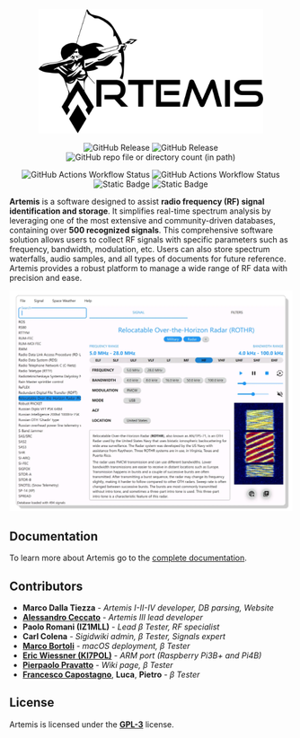 <div align="center">
    <img src="docs/assets/logo_large_black.svg" alt="Logo" width="400">
</div>

<div align="center">

![GitHub Release](https://img.shields.io/github/v/release/aresvalley/artemis)
![GitHub Release](https://img.shields.io/github/v/release/AresValley/Artemis-DB?label=DB%20version)
![GitHub repo file or directory count (in path)](https://img.shields.io/github/directory-file-count/aresvalley/artemis-db/static?type=dir&label=DB%20signals)

![GitHub Actions Workflow Status](https://img.shields.io/github/actions/workflow/status/aresvalley/artemis/windows.yml?logo=windows&logoColor=white)
![GitHub Actions Workflow Status](https://img.shields.io/github/actions/workflow/status/aresvalley/artemis/linux.yml?logo=linux&logoColor=white)
![Static Badge](https://img.shields.io/badge/build-soon%E2%84%A2-yellow?logo=apple)
![Static Badge](https://img.shields.io/badge/build-soon%E2%84%A2-yellow?logo=raspberrypi)

</div>

**Artemis** is a software designed to assist **radio frequency (RF) signal identification and storage**. It simplifies real-time spectrum analysis by leveraging one of the most extensive and community-driven databases, containing over **500 recognized signals**. This comprehensive software solution allows users to collect RF signals with specific parameters such as frequency, bandwidth, modulation, etc. Users can also store spectrum waterfalls, audio samples, and all types of documents for future reference. Artemis provides a robust platform to manage a wide range of RF data with precision and ease.

<div align="center">
    <img src="docs/assets/artemis_preview.webp">
</div>

## Documentation
To learn more about Artemis go to the [complete documentation](https://AresValley.github.io/Artemis).

## Contributors
* **Marco Dalla Tiezza** - *Artemis I-II-IV developer, DB parsing, Website*
* [**Alessandro Ceccato**](https://github.com/alessandro90 "GitHub profile") - *Artemis III lead developer*
* **Paolo Romani (IZ1MLL)** - *Lead β Tester, RF specialist*
* **Carl Colena** - *Sigidwiki admin, β Tester, Signals expert*
* [**Marco Bortoli**](https://github.com/marbort "GitHub profile") - *macOS deployment, β Tester*
* [**Eric Wiessner (KI7POL)**](https://github.com/WheezyE "GitHub profile") - *ARM port (Raspberry Pi3B+ and Pi4B)*
* [**Pierpaolo Pravatto**](https://github.com/ppravatto "GitHub profile") - *Wiki page, β Tester*
* [**Francesco Capostagno**](https://github.com/fcapostagno "GitHub profile"), **Luca**, **Pietro** - *β Tester*

## License
Artemis is licensed under the [**GPL-3**](https://github.com/AresValley/Artemis/blob/master/LICENSE) license. 
